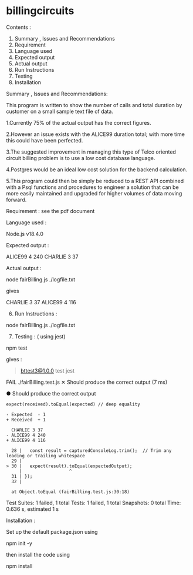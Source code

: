 # billingcircuits



Contents :
1. Summary , Issues and Recommendations
2. Requirement 
3. Language used
4. Expected output 
5. Actual output
6. Run Instructions
7. Testing 
8. Installation
   

 Summary , Issues and Recommendations:
   
This program is written to show the number of calls and total duration by customer on a small sample text file of data.

1.Currently 75% of the actual output has the correct figures. 

2.However an issue exists with the ALICE99 duration total; with more time this could have been perfected.

3.The suggested improvement in managing this type of Telco oriented circuit billing problem is to use a low cost database language.

4.Postgres would be an ideal low cost solution for the backend calculation.

5.This program could then be simply be reduced to a REST API combined with a Psql functions and procedures  to engineer a solution that can be more easily maintained and upgraded for higher volumes of data moving forward.


 Requirement : see the pdf document


 Language used :

 Node.js v18.4.0


 Expected output :

ALICE99 4 240
CHARLIE 3 37

 Actual output :
 
node fairBilling.js ./logfile.txt

gives 

CHARLIE 3 37
ALICE99 4 116

6. Run Instructions :

node fairBilling.js ./logfile.txt

7. Testing : ( using jest)

npm test          

gives :

> bttest3@1.0.0 test
> jest

 FAIL  ./fairBilling.test.js
  ✕ Should produce the correct output (7 ms)

  ● Should produce the correct output

    expect(received).toEqual(expected) // deep equality

    - Expected  - 1
    + Received  + 1

      CHARLIE 3 37
    - ALICE99 4 240
    + ALICE99 4 116

      28 |   const result = capturedConsoleLog.trim();  // Trim any leading or trailing whitespace
      29 |
    > 30 |   expect(result).toEqual(expectedOutput);
         |                  ^
      31 | });
      32 |

      at Object.toEqual (fairBilling.test.js:30:18)

Test Suites: 1 failed, 1 total
Tests:       1 failed, 1 total
Snapshots:   0 total
Time:        0.636 s, estimated 1 s


 Installation :


Set up the default package.json using 
  
  npm init -y 

then install the code using

npm install













